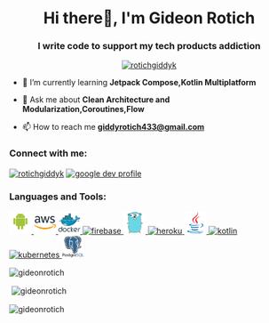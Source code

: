 <h1 align="center">Hi there👋, I'm Gideon Rotich</h1>

<h3 align="center">I write code to support my tech products addiction</h3>

<p align="center"> <a href="https://twitter.com/rotichgiddyk" target="blank"><img src="https://img.shields.io/twitter/follow/rotichgiddyk?logo=twitter&style=for-the-badge" alt="rotichgiddyk" /></a> </p>

- 🌱 I’m currently learning **Jetpack Compose,Kotlin Multiplatform**

- 💬 Ask me about **Clean Architecture and Modularization,Coroutines,Flow**

- 📫 How to reach me **giddyrotich433@gmail.com**

<h3 align="left">Connect with me:</h3>
<p align="left">
<a href="https://twitter.com/rotichgiddyk" target="blank"><img align="center" src="https://raw.githubusercontent.com/rahuldkjain/github-profile-readme-generator/master/src/images/icons/Social/twitter.svg" alt="rotichgiddyk" height="50" width="50" /></a>
<a href="https://developers.google.com/profile/u/Gideonrotich"><img align="center" src="https://img.icons8.com/color/50/google-logo.png" alt="google dev profile" height="50" width="50"/></a>
</p>

<h3 align="left">Languages and Tools:</h3>
<p align="left"> <a href="https://developer.android.com" target="_blank"> <img src="https://raw.githubusercontent.com/devicons/devicon/master/icons/android/android-original-wordmark.svg" alt="android" width="40" height="40"/> </a> <a href="https://aws.amazon.com" target="_blank"> <img src="https://raw.githubusercontent.com/devicons/devicon/master/icons/amazonwebservices/amazonwebservices-original-wordmark.svg" alt="aws" width="40" height="40"/> </a> <a href="https://www.docker.com/" target="_blank"> <img src="https://raw.githubusercontent.com/devicons/devicon/master/icons/docker/docker-original-wordmark.svg" alt="docker" width="40" height="40"/> </a> <a href="https://firebase.google.com/" target="_blank"> <img src="https://www.vectorlogo.zone/logos/firebase/firebase-icon.svg" alt="firebase" width="40" height="40"/> </a> <a href="https://golang.org" target="_blank"> <img src="https://raw.githubusercontent.com/devicons/devicon/master/icons/go/go-original.svg" alt="go" width="40" height="40"/> </a> <a href="https://heroku.com" target="_blank"> <img src="https://www.vectorlogo.zone/logos/heroku/heroku-icon.svg" alt="heroku" width="40" height="40"/> </a> <a href="https://www.java.com" target="_blank"> <img src="https://raw.githubusercontent.com/devicons/devicon/master/icons/java/java-original.svg" alt="java" width="40" height="40"/> </a> <a href="https://kotlinlang.org" target="_blank"> <img src="https://www.vectorlogo.zone/logos/kotlinlang/kotlinlang-icon.svg" alt="kotlin" width="40" height="40"/> </a> <a href="https://kubernetes.io" target="_blank"> <img src="https://www.vectorlogo.zone/logos/kubernetes/kubernetes-icon.svg" alt="kubernetes" width="40" height="40"/> </a> <a href="https://www.postgresql.org" target="_blank"> <img src="https://raw.githubusercontent.com/devicons/devicon/master/icons/postgresql/postgresql-original-wordmark.svg" alt="postgresql" width="40" height="40"/> </a> </p>

<p><img align="center" src="https://github-readme-stats.vercel.app/api/top-langs?username=gideonrotich&show_icons=true&locale=en&layout=compact" alt="gideonrotich" /></p>

<p>&nbsp;<img align="center" src="https://github-readme-stats.vercel.app/api?username=gideonrotich&show_icons=true&locale=en" alt="gideonrotich" /></p>

<p><img align="center" src="https://github-readme-streak-stats.herokuapp.com/?user=gideonrotich&theme=gruvbox"  alt="gideonrotich" /></p>
